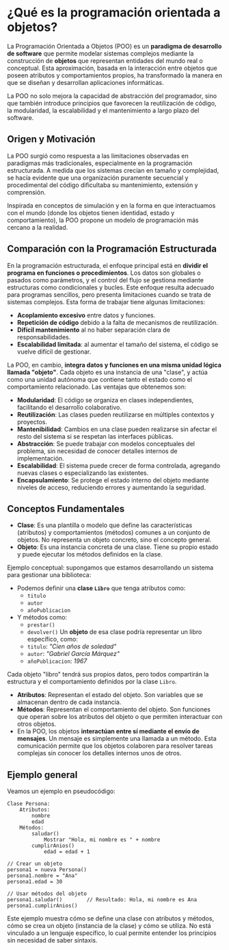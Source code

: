 
# ¿Qué es la programación orientada a objetos?

La Programación Orientada a Objetos (POO) es un **paradigma de desarrollo de software** que permite modelar sistemas complejos mediante la construcción de **objetos** que representan entidades del mundo real o conceptual. Esta aproximación, basada en la interacción entre objetos que poseen atributos y comportamientos propios, ha transformado la manera en que se diseñan y desarrollan aplicaciones informáticas.

La POO no solo mejora la capacidad de abstracción del programador, sino que también introduce principios que favorecen la reutilización de código, la modularidad, la escalabilidad y el mantenimiento a largo plazo del software.

## Origen y Motivación

La POO surgió como respuesta a las limitaciones observadas en paradigmas más tradicionales, especialmente en la programación estructurada. A medida que los sistemas crecían en tamaño y complejidad, se hacía evidente que una organización puramente secuencial y procedimental del código dificultaba su mantenimiento, extensión y comprensión.

Inspirada en conceptos de simulación y en la forma en que interactuamos con el mundo (donde los objetos tienen identidad, estado y comportamiento), la POO propone un modelo de programación más cercano a la realidad.

## Comparación con la Programación Estructurada

En la programación estructurada, el enfoque principal está en **dividir el programa en funciones o procedimientos**. Los datos son globales o pasados como parámetros, y el control del flujo se gestiona mediante estructuras como condicionales y bucles. Este enfoque resulta adecuado para programas sencillos, pero presenta limitaciones cuando se trata de sistemas complejos. Esta forma de trabajar tiene algunas limitaciones:

* **Acoplamiento excesivo** entre datos y funciones.
* **Repetición de código** debido a la falta de mecanismos de reutilización.
* **Difícil mantenimiento** al no haber separación clara de responsabilidades.
* **Escalabilidad limitada**: al aumentar el tamaño del sistema, el código se vuelve difícil de gestionar.

La POO, en cambio, **integra datos y funciones en una misma unidad lógica llamada "objeto"**. Cada objeto es una instancia de una "clase", y actúa como una unidad autónoma que contiene tanto el estado como el comportamiento relacionado. Las ventajas que obtenemos son:

* **Modularidad**: El código se organiza en clases independientes, facilitando el desarrollo colaborativo.
* **Reutilización**: Las clases pueden reutilizarse en múltiples contextos y proyectos.
* **Mantenibilidad**: Cambios en una clase pueden realizarse sin afectar el resto del sistema si se respetan las interfaces públicas.
* **Abstracción**: Se puede trabajar con modelos conceptuales del problema, sin necesidad de conocer detalles internos de implementación.
* **Escalabilidad**: El sistema puede crecer de forma controlada, agregando nuevas clases o especializando las existentes.
* **Encapsulamiento**: Se protege el estado interno del objeto mediante niveles de acceso, reduciendo errores y aumentando la seguridad.

## Conceptos Fundamentales

* **Clase**: Es una plantilla o modelo que define las características (atributos) y comportamientos (métodos) comunes a un conjunto de objetos. No representa un objeto concreto, sino el concepto general.
* **Objeto**: Es una instancia concreta de una clase. Tiene su propio estado y puede ejecutar los métodos definidos en la clase.

Ejemplo conceptual: supongamos que estamos desarrollando un sistema para gestionar una biblioteca:

* Podemos definir una **clase `Libro`** que tenga atributos como:
    * `titulo`
    * `autor`
    * `añoPublicacion`
* Y métodos como:
    * `prestar()`
    * `devolver()`
Un **objeto** de esa clase podría representar un libro específico, como:
    * `titulo`: *"Cien años de soledad"*
    * `autor`: *"Gabriel García Márquez"*
    * `añoPublicacion`: *1967*

Cada objeto "libro" tendrá sus propios datos, pero todos compartirán la estructura y el comportamiento definidos por la clase `Libro`.

* **Atributos**: Representan el estado del objeto. Son variables que se almacenan dentro de cada instancia.
* **Métodos**: Representan el comportamiento del objeto. Son funciones que operan sobre los atributos del objeto o que permiten interactuar con otros objetos.
* En la POO, los objetos **interactúan entre sí mediante el envío de mensajes**. Un mensaje es simplemente una llamada a un método. Esta comunicación permite que los objetos colaboren para resolver tareas complejas sin conocer los detalles internos unos de otros.

## Ejemplo general 

Veamos un ejemplo en pseudocódigo:

```plaintext
Clase Persona:
    Atributos:
        nombre
        edad
    Métodos:
        saludar()
            Mostrar "Hola, mi nombre es " + nombre
        cumplirAnios()
            edad = edad + 1

// Crear un objeto
persona1 = nueva Persona()
persona1.nombre = "Ana"
persona1.edad = 30

// Usar métodos del objeto
persona1.saludar()        // Resultado: Hola, mi nombre es Ana
persona1.cumplirAnios()
```

Este ejemplo muestra cómo se define una clase con atributos y métodos, cómo se crea un objeto (instancia de la clase) y cómo se utiliza. No está vinculado a un lenguaje específico, lo cual permite entender los principios sin necesidad de saber sintaxis.
